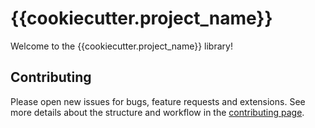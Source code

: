 # {{cookiecutter.project_name}}

Welcome to the {{cookiecutter.project_name}} library!


## Contributing
Please open new issues for bugs, feature requests and extensions. See more details about the structure and
workflow in the [contributing page](CONTRIBUTING.md).